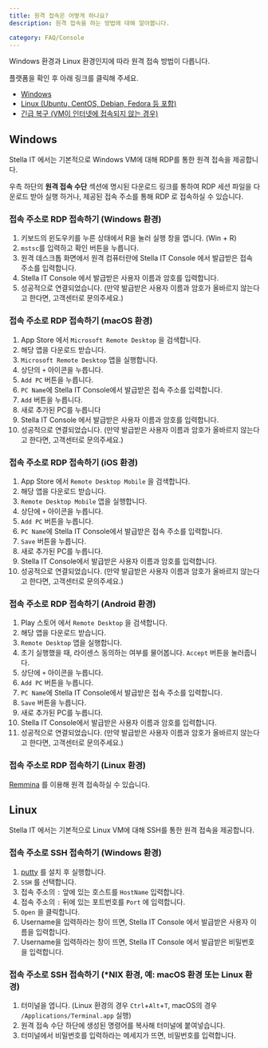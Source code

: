 ```yaml
---
title: 원격 접속은 어떻게 하나요?
description: 원격 접속을 하는 방법에 대해 알아봅니다.

category: FAQ/Console
---
```


Windows 환경과 Linux 환경인지에 따라 원격 접속 방법이 다릅니다.  
  
플랫폼을 확인 후 아래 링크를 클릭해 주세요.
* [Windows](#windows)
* [Linux (Ubuntu, CentOS, Debian, Fedora 등 포함)](#linux)  
* [긴급 복구 (VM이 인터넷에 접속되지 않는 경우)](./how-to-use-novnc)

## Windows
Stella IT 에서는 기본적으로 Windows VM에 대해 RDP를 통한 원격 접속을 제공합니다.

우측 하단의 **원격 접속 수단** 섹션에 명시된 다운로드 링크를 통하여 RDP 세션 파일을 다운로드 받아 실행 하거나, 제공된 접속 주소를 통해 RDP 로 접속하실 수 있습니다.

### 접속 주소로 RDP 접속하기 (Windows 환경)

1. 키보드의 윈도우키를 누른 상태에서 R을 눌러 실행 창을 엽니다. (Win + R)
2. `mstsc`를 입력하고 확인 버튼을 누릅니다.
3. 원격 데스크톱 화면에서 원격 컴퓨터란에 Stella IT Console 에서 발급받은 접속 주소를 입력합니다.
4. Stella IT Console 에서 발급받은 사용자 이름과 암호를 입력합니다.
10. 성공적으로 연결되었습니다. (만약 발급받은 사용자 이름과 암호가 올바르지 않는다고 한다면, 고객센터로 문의주세요.)

### 접속 주소로 RDP 접속하기 (macOS 환경)
1. App Store 에서 `Microsoft Remote Desktop` 을 검색합니다.
2. 해당 앱을 다운로드 받습니다.
3. `Microsoft Remote Desktop` 앱을 실행합니다.
4. 상단의 `+` 아이콘을 누릅니다.
5. `Add PC` 버튼을 누릅니다.
6. `PC Name`에 Stella IT Console에서 발급받은 접속 주소를 입력합니다.
7. `Add` 버튼을 누릅니다.
8. 새로 추가된 PC를 누릅니다
9. Stella IT Console 에서 발급받은 사용자 이름과 암호를 입력합니다.
10. 성공적으로 연결되었습니다. (만약 발급받은 사용자 이름과 암호가 올바르지 않는다고 한다면, 고객센터로 문의주세요.)

### 접속 주소로 RDP 접속하기 (iOS 환경)
1. App Store 에서 `Remote Desktop Mobile` 을 검색합니다.
2. 해당 앱을 다운로드 받습니다.
3. `Remote Desktop Mobile` 앱을 실행합니다.
4. 상단에 `+` 아이콘을 누릅니다.
5. `Add PC` 버튼을 누릅니다.
6. `PC Name`에 Stella IT Console에서 발급받은 접속 주소를 입력합니다.
7. `Save` 버튼을 누릅니다.
8. 새로 추가된 PC를 누릅니다.
9. Stella IT Console에서 발급받은 사용자 이름과 암호를 입력합니다.
10. 성공적으로 연결되었습니다. (만약 발급받은 사용자 이름과 암호가 올바르지 않는다고 한다면, 고객센터로 문의주세요.)

### 접속 주소로 RDP 접속하기 (Android 환경)
1. Play 스토어 에서 `Remote Desktop` 을 검색합니다.
2. 해당 앱을 다운로드 받습니다.
3. `Remote Desktop` 앱을 실행합니다.
4. 초기 실행했을 때, 라이센스 동의하는 여부를 물어봅니다. `Accept` 버튼을 눌러줍니다.
5. 상단에 `+` 아이콘을 누릅니다.
6. `Add PC` 버튼을 누릅니다.
7. `PC Name`에 Stella IT Console에서 발급받은 접속 주소를 입력합니다.
8. `Save` 버튼을 누릅니다.
9. 새로 추가된 PC를 누릅니다.
10. Stella IT Console에서 발급받은 사용자 이름과 암호를 입력합니다.
11. 성공적으로 연결되었습니다. (만약 발급받은 사용자 이름과 암호가 올바르지 않는다고 한다면, 고객센터로 문의주세요.)

### 접속 주소로 RDP 접속하기 (Linux 환경)
[Remmina](https://remmina.org/) 를 이용해 원격 접속하실 수 있습니다.

## Linux
Stella IT 에서는 기본적으로 Linux VM에 대해 SSH를 통한 원격 접속을 제공합니다.

### 접속 주소로 SSH 접속하기 (Windows 환경)
1. [putty](https://www.chiark.greenend.org.uk/~sgtatham/putty/latest.html) 를 설치 후 실행합니다.
2. `SSH` 를 선택합니다.
3. 접속 주소의 `:` 앞에 있는 호스트를 `HostName` 입력합니다.
4. 접속 주소의 `:` 뒤에 있는 포트번호를 `Port` 에 입력합니다.
5. `Open` 을 클릭합니다.
6. Username을 입력하라는 창이 뜨면, Stella IT Console 에서 발급받은 사용자 이름을 입력합니다.
7. Username을 입력하라는 창이 뜨면, Stella IT Console 에서 발급받은 비밀번호을 입력합니다.

### 접속 주소로 SSH 접속하기 (*NIX 환경, 예: macOS 환경 또는 Linux 환경)
1. 터미널을 엽니다. (Linux 환경의 경우 `Ctrl`+`Alt`+`T`, macOS의 경우 `/Applications/Terminal.app` 실행)
2. 원격 접속 수단 하단에 생성된 명령어를 복사해 터미널에 붙여넣습니다.
3. 터미널에서 비밀번호를 입력하라는 메세지가 뜨면, 비밀번호를 입력합니다.